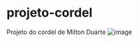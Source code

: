 # projeto-cordel
Projeto do cordel de Milton Duarte
![image](https://user-images.githubusercontent.com/110960550/199598609-8e643339-2c0d-409e-bc8e-0a9d9bb0026e.png)
